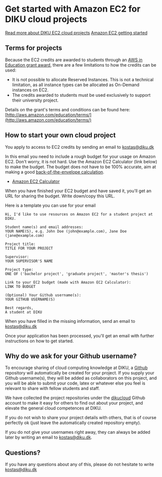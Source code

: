 # Get started with Amazon EC2 for DIKU cloud projects

[Read more about DIKU EC2 cloud projects](https://github.com/dikucloud/ec2-projects/blob/master/README.md)
[Amazon EC2 getting started](http://awsdocs.s3.amazonaws.com/EC2/latest/ec2-gsg.pdf)

## Terms for projects

Because the EC2 credits are awarded to students through an [AWS in Education grant award](http://aws.amazon.com/education/), there are a few limitations to how the credits can be used:

* It is not possible to allocate Reserved Instances. This is not a technical limitation, as all instance types can be allocated as On-Demand instances on EC2.
* The credits awarded to students must be used exclusively to support their university project.

Details on the grant's terms and conditions can be found here: [http://aws.amazon.com/education/terms/](http://aws.amazon.com/education/terms/)

## How to start your own cloud project

You apply to access to EC2 credits by sending an email to kostas@diku.dk

In this email you need to include a rough budget for your usage on Amazon EC2. Don't worry, it is not hard. Use the Amazon EC2 Calculator (link below) to make the budget. The budget does not have to be 100% accurate, aim at making a good [back-of-the-envelope calculation](http://en.wikipedia.org/wiki/Back-of-the-envelope_calculation).

* [Amazon EC2 Calculator](http://calculator.s3.amazonaws.com/calc5.html)

When you have finished your EC2 budget and have saved it, you'll get an URL for sharing the budget. Write down/copy this URL.

Here is a template you can use for your email

```
Hi, I'd like to use resources on Amazon EC2 for a student project at DIKU.

Student name(s) and email addresses: 
YOUR NAME(S), e.g. John Doe (john@example.com), Jane Doe (jane@example.com)

Project title: 
TITLE FOR YOUR PROJECT

Supervisor: 
YOUR SUPERVISOR'S NAME

Project type: 
ONE OF ('bachelor project', 'graduate project', 'master's thesis')

Link to your EC2 budget (made with Amazon EC2 Calculator): 
LINK TO BUDGET

(Optional) Your Github username(s):
YOUR GITHUB USERNAME(S)

Best regards,
A student at DIKU
```

When you have filled in the missing information, send an email to kostas@diku.dk

Once your application has been processed, you'll get an email with further instructions on how to get started.

## Why do we ask for your Github username?

To encourage sharing of cloud computing knowledge at DIKU, a [Github](https://github.com/) repository will automatically be created for your project. If you supply your Github username(s), they will be added as collaborators on this project, and you will be able to submit your code, latex or whatever else you feel is relevant to share with fellow students and staff.

We have collected the project repositories under the [dikucloud](https://github.com/dikucloud/) Github account to make it easy for others to find out about your project, and elevate the general cloud competences at DIKU.

If you do not wish to share your project details with others, that is of course perfectly ok (just leave the automatically created repository empty).

If you do not give your usernames right away, they can always be added later by writing an email to kostas@diku.dk.

## Questions?

If you have any questions about any of this, please do not hesitate to write kostas@diku.dk

